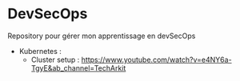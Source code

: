 # DevSecOps
Repository pour gérer mon apprentissage en devSecOps

- Kubernetes :
  - Cluster setup : https://www.youtube.com/watch?v=e4NY6a-TgyE&ab_channel=TechArkit
